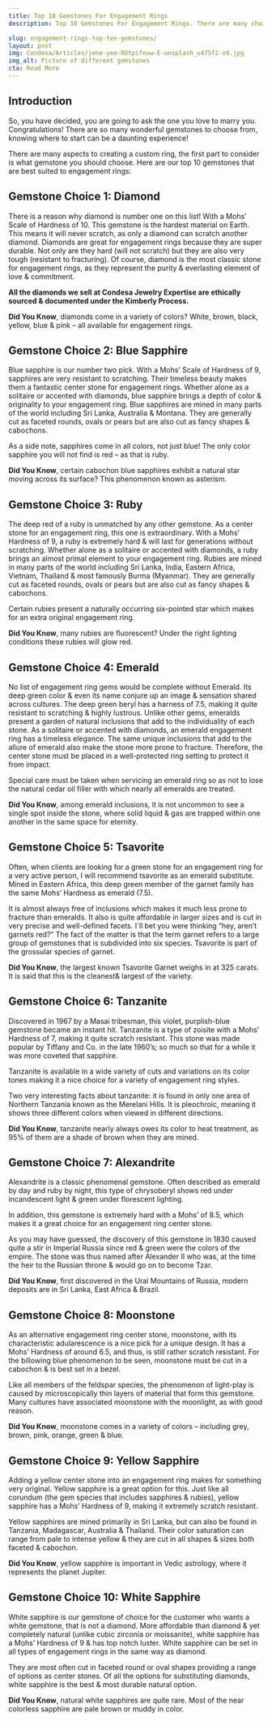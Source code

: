 ```yaml
---
title: Top 10 Gemstones For Engagement Rings
description: Top 10 Gemstones For Engagement Rings. There are many choices when it comes to choosing a gemstone for your custom ring. Let us show you the way!

slug: engagement-rings-top-ten-gemstones/
layout: post
img: Condesa/Articles/jene-yeo-ROtpifeuw-E-unsplash_u47Sf2-o9.jpg
img_alt: Picture of different gemstones
cta: Read More
---
```

## Introduction
So, you have decided, you are going to ask the one you love to marry you. Congratulations! There are so many wonderful gemstones to choose from, knowing where to start can be a daunting experience!

There are many aspects to creating a custom ring, the first part to consider is what gemstone you should choose. Here are our top 10 gemstones that are best suited to engagement rings:

## Gemstone Choice 1: Diamond

There is a reason why diamond is number one on this list! With a Mohs’ Scale of Hardness of 10. This gemstone is the hardest material on Earth. This means it will never scratch, as only a diamond can scratch another diamond. Diamonds are great for engagement rings because they are super durable. Not only are they hard (will not scratch) but they are also very tough (resistant to fracturing). Of course, diamond is the most classic stone for engagement rings, as they represent the purity & everlasting element of love & commitment.

**All the diamonds we sell at Condesa Jewelry Expertise are ethically sourced & documented under the Kimberly Process.**

**Did You Know**, diamonds come in a variety of colors? White, brown, black, yellow, blue & pink – all available for engagement rings.

## Gemstone Choice 2: Blue Sapphire

Blue sapphire is our number two pick. With a Mohs’ Scale of Hardness of 9, sapphires are very resistant to scratching. Their timeless beauty makes them a fantastic center stone for engagement rings. Whether alone as a solitaire or accented with diamonds, blue sapphire brings a depth of color & originality to your engagement ring.
Blue sapphires are mined in many parts of the world including Sri Lanka, Australia & Montana. They are generally cut as faceted rounds, ovals or pears but are also cut as fancy shapes & cabochons.

As a side note, sapphires come in all colors, not just blue! The only color sapphire you will not find is red – as that is ruby.

**Did You Know**, certain cabochon blue sapphires exhibit a natural star moving across its surface? This phenomenon known as asterism.

## Gemstone Choice 3: Ruby

The deep red of a ruby is unmatched by any other gemstone. As a center stone for an engagement ring, this one is extraordinary. With a Mohs’ Hardness of 9, a ruby is extremely hard & will last for generations without scratching. Whether alone as a solitaire or accented with diamonds, a ruby brings an almost primal element to your engagement ring.
Rubies are mined in many parts of the world including Sri Lanka, India, Eastern Africa, Vietnam, Thailand & most famously Burma (Myanmar). They are generally cut as faceted rounds, ovals or pears but are also cut as fancy shapes & cabochons.

Certain rubies present a naturally occurring six-pointed star which makes for an extra original engagement ring.

**Did You Know**, many rubies are fluorescent? Under the right lighting conditions these rubies will glow red.

## Gemstone Choice 4: Emerald

No list of engagement ring gems would be complete without Emerald. Its deep green color & even its name conjure up an image & sensation shared across cultures. The deep green beryl has a harness of 7.5, making it quite resistant to scratching & highly lustrous. Unlike other gems, emeralds present a garden of natural inclusions that add to the individuality of each stone.
As a solitaire or accented with diamonds, an emerald engagement ring has a timeless elegance. The same unique inclusions that add to the allure of emerald also make the stone more prone to fracture. Therefore, the center stone must be placed in a well-protected ring setting to protect it from impact.

Special care must be taken when servicing an emerald ring so as not to lose the natural cedar oil filler with which nearly all emeralds are treated. 

**Did You Know**, among emerald inclusions, it is not uncommon to see a single spot inside the stone, where solid liquid & gas are trapped within one another in the same space for eternity.

## Gemstone Choice 5: Tsavorite

Often, when clients are looking for a green stone for an engagement ring for a very active person, I will recommend tsavorite as an emerald substitute. Mined in Eastern Africa, this deep green member of the garnet family has the same Mohs’ Hardness as emerald (7.5).

It is almost always free of inclusions which makes it much less prone to fracture than emeralds. It also is quite affordable in larger sizes and is cut in very precise and well-defined facets.
I´ll bet you were thinking “hey, aren’t garnets red?” The fact of the matter is that the term garnet refers to a large group of gemstones that is subdivided into six species. Tsavorite is part of the grossular species of garnet. 

**Did You Know**, the largest known Tsavorite Garnet weighs in at 325 carats. It is said that this is the cleanest& largest of the variety.

## Gemstone Choice 6: Tanzanite

Discovered in 1967 by a Masai tribesman, this violet, purplish-blue gemstone became an instant hit. Tanzanite is a type of zoisite with a Mohs’ Hardness of 7, making it quite scratch resistant. This stone was made popular by Tiffany and Co. in the late 1960’s; so much so that for a while it was more coveted that sapphire.

Tanzanite is available in a wide variety of cuts and variations on its color tones making it a nice choice for a variety of engagement ring styles.

Two very interesting facts about tanzanite: it is found in only one area of Northern Tanzania known as the Merelani Hills. It is pleochroic, meaning it shows three different colors when viewed in different directions.

**Did You Know**, tanzanite nearly always owes its color to heat treatment, as 95% of them are a shade of brown when they are mined.

## Gemstone Choice 7: Alexandrite
Alexandrite is a classic phenomenal gemstone. Often described as emerald by day and ruby by night, this type of chrysoberyl shows red under incandescent light & green under florescent lighting.

In addition, this gemstone is extremely hard with a Mohs’ of 8.5, which makes it a great choice for an engagement ring center stone.

As you may have guessed, the discovery of this gemstone in 1830 caused quite a stir in Imperial Russia since red & green were the colors of the empire. The stone was thus named after Alexander II who was, at the time the heir to the Russian throne & would go on to become Tzar. 

**Did You Know**, first discovered in the Ural Mountains of Russia, modern deposits are in Sri Lanka, East Africa & Brazil.

## Gemstone Choice 8: Moonstone

As an alternative engagement ring center stone, moonstone, with its characteristic adularescence is a nice pick for a unique design. It has a Mohs’ Hardness of around 6.5, and thus, is still rather scratch resistant. For the billowing blue phenomenon to be seen, moonstone must be cut in a cabochon & is best set in a bezel.

Like all members of the feldspar species, the phenomenon of light-play is caused by microscopically thin layers of material that form this gemstone. Many cultures have associated moonstone with the moonlight, as with good reason. 

**Did You Know**, moonstone comes in a variety of colors – including grey, brown, pink, orange, green & blue.

## Gemstone Choice 9: Yellow Sapphire

Adding a yellow center stone into an engagement ring makes for something very original. Yellow sapphire is a great option for this.
Just like all corundum (the gem species that includes sapphires & rubies), yellow sapphire has a Mohs’ Hardness of 9, making it extremely scratch resistant. 

Yellow sapphires are mined primarily in Sri Lanka, but can also be found in Tanzania, Madagascar, Australia & Thailand. Their color saturation can range from pale to intense yellow & they are cut in all shapes & sizes both faceted & cabochon. 

**Did You Know**, yellow sapphire is important in Vedic astrology, where it represents the planet Jupiter.

## Gemstone Choice 10: White Sapphire
White sapphire is our gemstone of choice for the customer who wants a white gemstone, that is not a diamond.
More affordable than diamond & yet completely natural (unlike cubic zirconia or moissanite), white sapphire has a Mohs’ Hardness of 9 & has top notch luster. White sapphire can be set in all types of engagement rings in the same way as diamond. 

They are most often cut in faceted round or oval shapes providing a range of options as center stones. Of all the options for substituting diamonds, white sapphire is the best & most durable natural option. 

**Did You Know**, natural white sapphires are quite rare. Most of the near colorless sapphire are pale brown or muddy in color.
